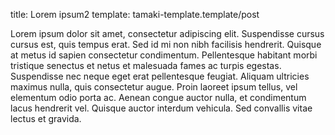 title: Lorem ipsum2
template: tamaki-template.template/post

Lorem ipsum dolor sit amet, consectetur adipiscing elit. 
Suspendisse cursus cursus est, quis tempus erat. 
Sed id mi non nibh facilisis hendrerit. 
Quisque at metus id sapien consectetur condimentum. 
Pellentesque habitant morbi tristique senectus et netus et malesuada fames ac turpis egestas. 
Suspendisse nec neque eget erat pellentesque feugiat. 
Aliquam ultricies maximus nulla, quis consectetur augue. 
Proin laoreet ipsum tellus, vel elementum odio porta ac. 
Aenean congue auctor nulla, et condimentum lacus hendrerit vel. 
Quisque auctor interdum vehicula. Sed convallis vitae lectus et gravida.